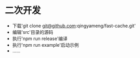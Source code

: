 # 二次开发

- 下载'git clone git@github.com:qingyameng/fast-cache.git'
- 编辑'src'目录的源码
- 执行'npm run release'编译
- 执行'npm run example'启动示例
- ......
